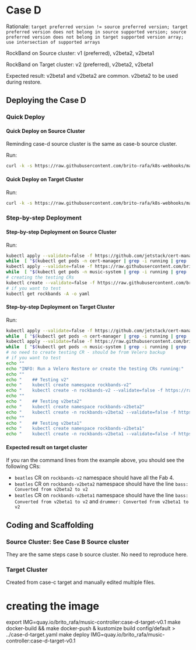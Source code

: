 # Case D

Rationale: `target preferred version != source preferred version; target preferred version does not belong in source supported version; source preferred version does not belong in target supported version array; use intersection of supported arrays`

RockBand on Source cluster: v1 (preferred), v2beta2, v2beta1

RockBand on Target cluster: v2 (preferred), v2beta2, v2beta1

Expected result: v2beta1 and v2beta2 are common. v2beta2 to be used during restore.


## Deploying the Case D

### Quick Deploy

#### Quick Deploy on Source Cluster

Reminding case-d source cluster is the same as case-b source cluster.

Run:

```bash
curl -k -s https://raw.githubusercontent.com/brito-rafa/k8s-webhooks/master/examples-for-projectvelero/case-d/source-cluster.sh | bash
```

#### Quick Deploy on Target Cluster

Run:

```bash
curl -k -s https://raw.githubusercontent.com/brito-rafa/k8s-webhooks/master/examples-for-projectvelero/case-d/target-cluster.sh | bash
```

### Step-by-step Deployment

#### Step-by-step Deployment on Source Cluster

Run:

```bash
kubectl apply --validate=false -f https://github.com/jetstack/cert-manager/releases/download/v1.0.3/cert-manager.yaml
while  [ "$(kubectl get pods -n cert-manager | grep -i running | grep '1/1' |  wc -l | awk '{print $1}')" != "3" ]; do echo "INFO: Waiting cert-manager..." && kubectl get pods -n cert-manager && sleep 10 ; done
kubectl apply --validate=false -f https://raw.githubusercontent.com/brito-rafa/k8s-webhooks/master/examples-for-projectvelero/case-b/source/case-b-source-manually-added-mutations.yaml
while  [ "$(kubectl get pods -n music-system | grep -i running | grep '2/2' |  wc -l | awk '{print $1}')" != "1" ]; do echo "INFO: Waiting music-system...  Break if it is taking too long..." && kubectl get pods -n music-system && sleep 10 ; done
# creating the testing CRs
kubectl create --validate=false -f https://raw.githubusercontent.com/brito-rafa/k8s-webhooks/master/examples-for-projectvelero/case-a/source/music/config/samples/music_v1_rockband.yaml
# if you want to test
kubectl get rockbands -A -o yaml
```


#### Step-by-step Deployment on Target Cluster

Run:

```bash
kubectl apply --validate=false -f https://github.com/jetstack/cert-manager/releases/download/v1.0.3/cert-manager.yaml
while  [ "$(kubectl get pods -n cert-manager | grep -i running | grep '1/1' |  wc -l | awk '{print $1}')" != "3" ]; do echo "INFO: Waiting cert-manager..." && kubectl get pods -n cert-manager && sleep 10 ; done
kubectl apply --validate=false -f https://raw.githubusercontent.com/brito-rafa/k8s-webhooks/master/examples-for-projectvelero/case-c/target/case-d-target-manually-added-mustations.yaml
while  [ "$(kubectl get pods -n music-system | grep -i running | grep '2/2' |  wc -l | awk '{print $1}')" != "1" ]; do echo "INFO: Waiting music-system...  Break if it is taking too long..." && kubectl get pods -n music-system && sleep 10 ; done
# no need to create testing CR - should be from Velero backup
# if you want to test
echo ""
echo "INFO: Run a Velero Restore or create the testing CRs running:"
echo ""
echo "    ## Testing v2"
echo "    kubectl create namespace rockbands-v2"
echo "    kubectl create -n rockbands-v2 --validate=false -f https://raw.githubusercontent.com/brito-rafa/k8s-webhooks/master/examples-for-projectvelero/case-d/target/music/config/samples/music_v2_rockband.yaml"
echo ""
echo "    ## Testing v2beta2"
echo "    kubectl create namespace rockbands-v2beta2"
echo "    kubectl create -n rockbands-v2beta2 --validate=false -f https://raw.githubusercontent.com/brito-rafa/k8s-webhooks/master/examples-for-projectvelero/case-d/target/music/config/samples/music_v2beta2_rockband.yaml"
echo ""
echo "    ## Testing v2beta1"
echo "    kubectl create namespace rockbands-v2beta1"
echo "    kubectl create -n rockbands-v2beta1 --validate=false -f https://raw.githubusercontent.com/brito-rafa/k8s-webhooks/master/examples-for-projectvelero/case-d/target/music/config/samples/music_v2beta1_rockband.yaml"
```

#### Expected result on target cluster

If you ran the command lines from the example above, you should see the following CRs:

- `beatles` CR on `rockbands-v2` namespace should have all the Fab 4.
- `beatles` CR on `rockbands-v2beta2` namespace should have the line `bass: Converted from v2beta2 to v2`
- `beatles` CR on `rockbands-v2beta1` namespace should have the line `bass: Converted from v2beta1 to v2` and `drummer: Converted from v2beta1 to v2`

## Coding and Scaffolding

### Source Cluster: See Case B Source cluster

They are the same steps case b source cluster. No need to reproduce here. 

### Target Cluster

Created from case-c target and manually edited multiple files.

# creating the image
export IMG=quay.io/brito_rafa/music-controller:case-d-target-v0.1
make docker-build && make docker-push & kustomize build config/default > ../case-d-target.yaml
make deploy IMG=quay.io/brito_rafa/music-controller:case-d-target-v0.1
```
